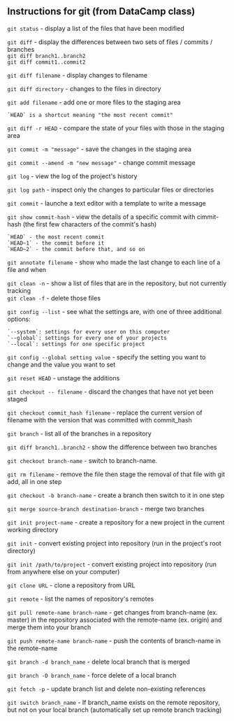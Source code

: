 ## Instructions for git (from DataCamp class)

`git status` - display a list of the files that have been modified

`git diff` - display the differences between two sets of files / commits / branches  
`git diff branch1..branch2`  
`git diff commit1..commit2`

`git diff filename` - display changes to filename

`git diff directory` - changes to the files in directory

`git add filename` - add one or more files to the staging area

    `HEAD` is a shortcut meaning "the most recent commit"

`git diff -r HEAD` - compare the state of your files with those in the staging area

`git commit -m "message"` - save the changes in the staging area

`git commit --amend -m "new message"` - change commit message

`git log` - view the log of the project's history

`git log path` - inspect only the changes to particular files or directories

`git commit` - launche a text editor with a template to write a message

`git show commit-hash` - view the details of a specific commit with cimmit-hash (the first few characters of the commit's hash)

    `HEAD` - the most recent commit  
    `HEAD~1` - the commit before it  
    `HEAD~2` - the commit before that, and so on

`git annotate filename` - show who made the last change to each line of a file and when

`git clean -n` - show a list of files that are in the repository, but not currently tracking  
`git clean -f` - delete those files

`git config --list` - see what the settings are, with one of three additional options:

    `--system`: settings for every user on this computer  
    `--global`: settings for every one of your projects  
    `--local`: settings for one specific project  

`git config --global setting value` - specify the setting you want to change and the value you want to set

`git reset HEAD` - unstage the additions

`git checkout -- filename` - discard the changes that have not yet been staged

`git checkout commit_hash filename` - replace the current version of filename with the version that was committed with commit_hash

`git branch` - list all of the branches in a repository

`git diff branch1..branch2` - show the difference between two branches

`git checkout branch-name` - switch to branch-name.

`git rm filename` - remove the file then stage the removal of that file with git add, all in one step

`git checkout -b branch-name` - create a branch then switch to it in one step

`git merge source-branch destination-branch` - merge two branches

`git init project-name` - create a repository for a new project in the current working directory

`git init` - convert existing project into repository (run in the project's root directory)

`git init /path/to/project` - convert existing project into repository (run from anywhere else on your computer)

`git clone URL` - clone a repository from URL

`git remote` - list the names of repository's remotes

`git pull remote-name branch-name` - get changes from branch-name (ex. master) in the repository associated with the remote-name (ex. origin) and merge them into your branch

`git push remote-name branch-name` - push the contents of branch-name in the remote-name

`git branch -d branch_name` - delete local branch that is merged

`git branch -D branch_name` - force delete of a local branch

`git fetch -p` - update branch list and delete non-existing references

`git switch branch_name` - If branch_name exists on the remote repository, but not on your local branch (automatically set up remote branch tracking)
